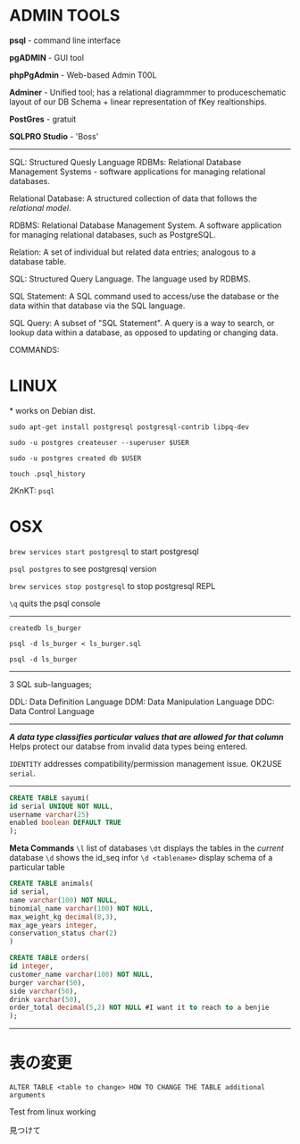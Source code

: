 # ADMIN TOOLS #

**psql** - command line interface

**pgADMIN** - GUI tool

**phpPgAdmin** - Web-based Admin T00L

**Adminer** - Unified tool; has  a relational diagrammmer to produceschematic layout of our DB Schema + linear representation of fKey realtionships.

**PostGres** - gratuit

**SQLPRO Studio** - 'Boss'


_____

SQL: Structured Quesly Language
RDBMs: Relational Database Management Systems - software applications for managing relational databases.

Relational Database: A structured collection of data that follows the *relational model*.

RDBMS: Relational Database Management System. A software application for managing relational databases, such as PostgreSQL.

Relation: A set of individual but related data entries; analogous to a database table.

SQL: Structured Query Language. The language used by RDBMS.

SQL Statement: A SQL command used to access/use the database or the data within that database via the SQL language.

SQL Query: A subset of "SQL Statement". A query is a way to search, or lookup data within a database, as opposed to updating or changing data.

COMMANDS:

# LINUX #
\* works on Debian dist.

`sudo apt-get install postgresql postgresql-contrib libpq-dev`

`sudo -u postgres createuser --superuser $USER`

`sudo -u postgres created db $USER`

`touch .psql_history`

2KnKT: `psql`

# OSX #


`brew services start postgresql` to start postgresql

`psql postgres` to see postgresql version

`brew services stop postgresql` to stop postgresql REPL

`\q` quits the psql console


___

`createdb ls_burger`

`psql -d ls_burger < ls_burger.sql`

`psql -d ls_burger`


___

3 SQL sub-languages;

DDL: Data Definition Language
DDM: Data Manipulation Language
DDC: Data Control Language


___

***A data type classifies particular values that are allowed for that column***
Helps protect our databse from invalid data types being entered.

`IDENTITY` addresses compatibility/permission management issue. OK2USE `serial`.

___

```sql
CREATE TABLE sayumi(
id serial UNIQUE NOT NULL,
username varchar(25)
enabled boolean DEFAULT TRUE
);

```

**Meta Commands**
`\l` list of databases
`\dt` displays the tables in the *current* database 
`\d` shows the id_seq infor 
`\d <tablename>` display schema of a particular table

```sql
CREATE TABLE animals(
id serial,
name varchar(100) NOT NULL,
binomial_name varchar(100) NOT NULL,
max_weight_kg decimal(8,3),
max_age_years integer,
conservation_status char(2)
)
```




```sql
CREATE TABLE orders(
id integer,
customer_name varchar(100) NOT NULL,
burger varchar(50),
side varchar(50),
drink varchar(50),
order_total decimal(5,2) NOT NULL #I want it to reach to a benjie
);

```


_____

# 表の変更 #

`ALTER TABLE <table to change> HOW TO CHANGE THE TABLE additional arguments`

Test from linux working

見つけて









